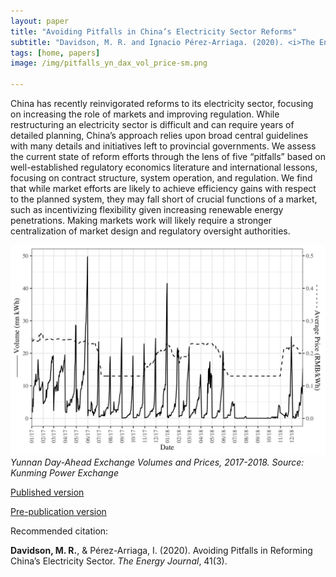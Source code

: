 ```yaml
---
layout: paper
title: "Avoiding Pitfalls in China’s Electricity Sector Reforms"
subtitle: "Davidson, M. R. and Ignacio Pérez-Arriaga. (2020). <i>The Energy Journal</i>."
tags: [home, papers]
image: /img/pitfalls_yn_dax_vol_price-sm.png

---
```


China has recently reinvigorated reforms to its electricity sector, focusing on increasing the role of markets and improving regulation. While restructuring an electricity sector is difficult and can require years of detailed planning, China’s approach relies upon broad central guidelines with many details and initiatives left to provincial governments. We assess the current state of reform efforts through the lens of five “pitfalls” based on well-established regulatory economics literature and international lessons, focusing on contract structure, system operation, and regulation. We find that while market efforts are likely to achieve efficiency gains with respect to the planned system, they may fall short of crucial functions of a market, such as incentivizing flexibility given increasing renewable energy penetrations. Making markets work will likely require a stronger centralization of market design and regulatory oversight authorities.

![Yunnan Day-Ahead Exchange Volumes and Prices, 2017-2018](/img/pitfalls_yn_dax_vol_price.png) _Yunnan Day-Ahead Exchange Volumes and Prices, 2017-2018. Source: Kunming Power Exchange_

[Published version](https://doi.org/10.5547/01956574.41.3.mdav)

[Pre-publication version](https://escholarship.org/uc/item/5cx330qg)

Recommended citation:

**Davidson, M. R.**, & Pérez-Arriaga, I. (2020). Avoiding Pitfalls in Reforming China’s Electricity Sector. _The Energy Journal_, 41(3).


